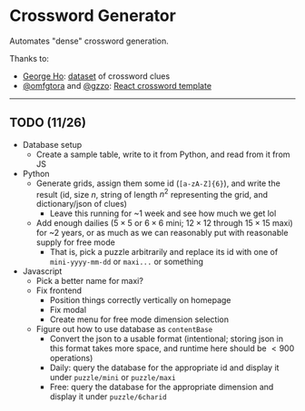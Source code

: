 # Crossword Generator

Automates "dense" crossword generation.

Thanks to:
* [George Ho](https://cryptics.georgeho.org/): [dataset](https://cryptics.georgeho.org/data/clues) of crossword clues
* [@omfgtora](https://github.com/omfgtora) and [@gzzo](https://github.com/gzzo): [React crossword template](https://github.com/gzzo/crosswords)

----

## TODO (11/26)

* Database setup
    * Create a sample table, write to it from Python, and read from it from JS
* Python
    * Generate grids, assign them some id (`[a-zA-Z]{6}`), and write the result (id, size $n$, string of length $n^2$ representing the grid, and dictionary/json of clues)
        * Leave this running for ~1 week and see how much we get lol
    * Add enough dailies ($5\times5$ or $6\times6$ mini; $12\times12$ through $15\times15$ maxi) for ~2 years, or as much as we can reasonably put with reasonable supply for free mode
        * That is, pick a puzzle arbitrarily and replace its id with one of `mini-yyyy-mm-dd` or `maxi...` or something
* Javascript
    * Pick a better name for maxi?
    * Fix frontend
        * Position things correctly vertically on homepage
        * Fix modal
        * Create menu for free mode dimension selection
    * Figure out how to use database as `contentBase`
        * Convert the json to a usable format (intentional; storing json in this format takes more space, and runtime here should be $<900$ operations)
        * Daily: query the database for the appropriate id and display it under `puzzle/mini` or `puzzle/maxi`
        * Free: query the database for the appropriate dimension and display it under `puzzle/6charid`
